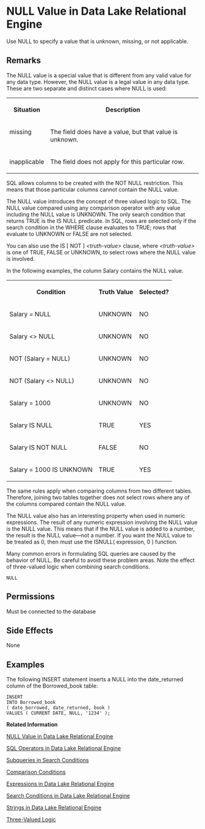 <!-- loioa5107a2e84f2101595bd9bacac97b5be -->

# NULL Value in Data Lake Relational Engine

Use NULL to specify a value that is unknown, missing, or not applicable.



## Remarks

The NULL value is a special value that is different from any valid value for any data type. However, the NULL value is a legal value in any data type. These are two separate and distinct cases where NULL is used:


<table>
<tr>
<th valign="top" rowspan="1">

Situation

</th>
<th valign="top" rowspan="1">

Description

</th>
</tr>
<tr>
<td valign="top" rowspan="1">

missing

</td>
<td valign="top" rowspan="1">

The field does have a value, but that value is unknown.

</td>
</tr>
<tr>
<td valign="top" rowspan="1">

inapplicable

</td>
<td valign="top" rowspan="1">

The field does not apply for this particular row.

</td>
</tr>
</table>

SQL allows columns to be created with the NOT NULL restriction. This means that those particular columns cannot contain the NULL value.

The NULL value introduces the concept of three valued logic to SQL. The NULL value compared using any comparison operator with any value including the NULL value is UNKNOWN. The only search condition that returns TRUE is the IS NULL predicate. In SQL, rows are selected only if the search condition in the WHERE clause evaluates to TRUE; rows that evaluate to UNKNOWN or FALSE are not selected.

You can also use the IS \[ NOT \] *<truth-value\>* clause, where *<truth-value\>* is one of TRUE, FALSE or UNKNOWN, to select rows where the NULL value is involved.

In the following examples, the column Salary contains the NULL value.


<table>
<tr>
<th valign="top" rowspan="1">

Condition

</th>
<th valign="top" rowspan="1">

Truth Value

</th>
<th valign="top" rowspan="1">

Selected?

</th>
</tr>
<tr>
<td valign="top" rowspan="1">

Salary = NULL

</td>
<td valign="top" rowspan="1">

UNKNOWN

</td>
<td valign="top" rowspan="1">

NO

</td>
</tr>
<tr>
<td valign="top" rowspan="1">

Salary <\> NULL

</td>
<td valign="top" rowspan="1">

UNKNOWN

</td>
<td valign="top" rowspan="1">

NO

</td>
</tr>
<tr>
<td valign="top" rowspan="1">

NOT \(Salary = NULL\)

</td>
<td valign="top" rowspan="1">

UNKNOWN

</td>
<td valign="top" rowspan="1">

NO

</td>
</tr>
<tr>
<td valign="top" rowspan="1">

NOT \(Salary <\> NULL\)

</td>
<td valign="top" rowspan="1">

UNKNOWN

</td>
<td valign="top" rowspan="1">

NO

</td>
</tr>
<tr>
<td valign="top" rowspan="1">

Salary = 1000

</td>
<td valign="top" rowspan="1">

UNKNOWN

</td>
<td valign="top" rowspan="1">

NO

</td>
</tr>
<tr>
<td valign="top" rowspan="1">

Salary IS NULL

</td>
<td valign="top" rowspan="1">

TRUE

</td>
<td valign="top" rowspan="1">

YES

</td>
</tr>
<tr>
<td valign="top" rowspan="1">

Salary IS NOT NULL

</td>
<td valign="top" rowspan="1">

FALSE

</td>
<td valign="top" rowspan="1">

NO

</td>
</tr>
<tr>
<td valign="top" rowspan="1">

Salary = 1000 IS UNKNOWN

</td>
<td valign="top" rowspan="1">

TRUE

</td>
<td valign="top" rowspan="1">

YES

</td>
</tr>
</table>

The same rules apply when comparing columns from two different tables. Therefore, joining two tables together does not select rows where any of the columns compared contain the NULL value.

The NULL value also has an interesting property when used in numeric expressions. The result of any numeric expression involving the NULL value is the NULL value. This means that if the NULL value is added to a number, the result is the NULL value—not a number. If you want the NULL value to be treated as 0, then must use the ISNULL\( expression, 0 \) function.

Many common errors in formulating SQL queries are caused by the behavior of NULL. Be careful to avoid these problem areas. Note the effect of three-valued logic when combining search conditions.



```
NULL
```



<a name="loioa5107a2e84f2101595bd9bacac97b5be__iq_refbb_148"/>

## Permissions

Must be connected to the database



<a name="loioa5107a2e84f2101595bd9bacac97b5be__iq_refbb_149"/>

## Side Effects

None



<a name="loioa5107a2e84f2101595bd9bacac97b5be__iq_refbb_150"/>

## Examples

The following INSERT statement inserts a NULL into the date\_returned column of the Borrowed\_book table:

```
INSERT
INTO Borrowed_book
( date_borrowed, date_returned, book )
VALUES ( CURRENT DATE, NULL, '1234' ); 
```

**Related Information**  


[NULL Value in Data Lake Relational Engine](null-value-in-data-lake-relational-engine-a5107a2.md "Use NULL to specify a value that is unknown, missing, or not applicable.")

[SQL Operators in Data Lake Relational Engine](sql-operators-in-data-lake-relational-engine-a4f0a69.md "These topics describe the arithmetic, string, and bitwise operators available in data lake Relational Engine.")

[Subqueries in Search Conditions](subqueries-in-search-conditions-a4fb435.md "A subquery is a SELECT statement enclosed in parentheses. Such a SELECT statement must contain one and only one select list item.")

[Comparison Conditions](comparison-conditions-a4fabf2.md "Comparison conditions in search conditions use a comparison operator.")

[Expressions in Data Lake Relational Engine](expressions-in-data-lake-relational-engine-a4ee102.md "Expressions are formed from different kinds of elements, such as constants, column names, SQL operators, and subqueries.")

[Search Conditions in Data Lake Relational Engine](search-conditions-in-data-lake-relational-engine-a4fa3d9.md "Conditions are used to choose a subset of the rows from a table, or in a control statement such as an IF statement to determine control of flow.")

[Strings in Data Lake Relational Engine](strings-in-data-lake-relational-engine-a4ed4ed.md "Strings are either literal strings, or expressions with CHAR or VARCHAR data types.")

[Three-Valued Logic](three-valued-logic-a501bc6.md "The AND, OR, NOT, and IS logical operators of SQL work in three-valued logic.")

